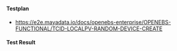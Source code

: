 ### 

#### Testplan

- https://e2e.mayadata.io/docs/openebs-enterprise/OPENEBS-FUNCTIONAL/TCID-LOCALPV-RANDOM-DEVICE-CREATE


#### Test Result